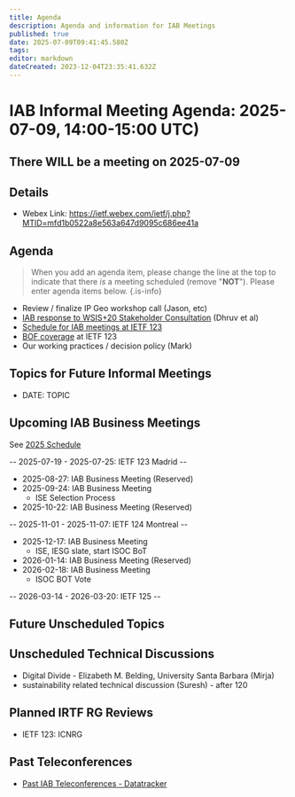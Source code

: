 ```yaml
---
title: Agenda
description: Agenda and information for IAB Meetings
published: true
date: 2025-07-09T09:41:45.580Z
tags: 
editor: markdown
dateCreated: 2023-12-04T23:35:41.632Z
---
```


# IAB Informal Meeting Agenda: 2025-07-09, 14:00-15:00 UTC)

## There WILL be a meeting on 2025-07-09

## Details

* Webex Link: https://ietf.webex.com/ietf/j.php?MTID=mfd1b0522a8e563a647d9095c686ee41a

## Agenda

> When you add an agenda item, please change the line at the top to indicate that there *is* a meeting scheduled (remove "**NOT**"). Please enter agenda items below.
{.is-info}

- Review / finalize IP Geo workshop call (Jason, etc)
- [IAB response to WSIS+20 Stakeholder Consultation](https://docs.google.com/document/d/1MYZoReJGQLVW_Y3a6J1PrudmStDDNHuHtjojdW2QqpU/edit?tab=t.0) (Dhruv et al)
- [Schedule for IAB meetings at IETF 123](https://wiki.ietf.org/group/iab/Agenda123)
- [BOF coverage](https://wiki.ietf.org/group/iab/Bof123) at IETF 123
- Our working practices / decision policy (Mark)

## Topics for Future Informal Meetings

- DATE: TOPIC


## Upcoming IAB Business Meetings

See [2025 Schedule](https://wiki.ietf.org/group/iab/2025_Schedule)

-- 2025-07-19 - 2025-07-25: IETF 123 Madrid --

- 2025-08-27: IAB Business Meeting (Reserved)
- 2025-09-24: IAB Business Meeting
    - ISE Selection Process
- 2025-10-22: IAB Business Meeting (Reserved)

-- 2025-11-01 - 2025-11-07: IETF 124 Montreal --

- 2025-12-17: IAB Business Meeting
    - ISE, IESG slate, start ISOC BoT
- 2026-01-14: IAB Business Meeting (Reserved)
- 2026-02-18: IAB Business Meeting 
    - ISOC BOT Vote
    
-- 2026-03-14 - 2026-03-20: IETF 125 --

## Future Unscheduled Topics 


## Unscheduled Technical Discussions

* Digital Divide - Elizabeth M. Belding, University Santa Barbara (Mirja)
* sustainability related technical discussion (Suresh) - after 120


## Planned IRTF RG Reviews 

* IETF 123: ICNRG

## Past Teleconferences 

* [Past IAB Teleconferences - Datatracker](https://datatracker.ietf.org/group/iab/meetings/)


<!--
### Alternate Zoom info:

* [Zoom link](https://ietf.zoom.us/j/2649121587?pwd=dVJXTHRoQ2RqeE5tY2huWFFDdTFpdz09)
* Passcode: 1234
-->
